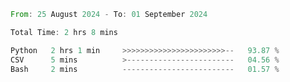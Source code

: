 <!--START_SECTION:waka-->

```rust
From: 25 August 2024 - To: 01 September 2024

Total Time: 2 hrs 8 mins

Python   2 hrs 1 min     >>>>>>>>>>>>>>>>>>>>>>>--   93.87 %
CSV      5 mins          >------------------------   04.56 %
Bash     2 mins          -------------------------   01.57 %
```

<!--END_SECTION:waka-->
